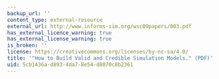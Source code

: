 ```yaml
---
backup_url: ''
content_type: external-resource
external_url: http://www.informs-sim.org/wsc09papers/003.pdf
has_external_licence_warning: true
has_external_license_warning: true
is_broken: ''
license: https://creativecommons.org/licenses/by-nc-sa/4.0/
title: '"How to Build Valid and Credible Simulation Models." (PDF)'
uid: 5cb1436a-d893-4da7-8e54-d8070c8b2361
---
```

